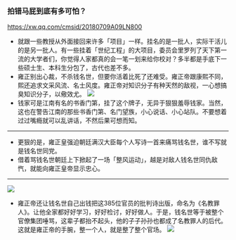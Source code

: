 ### 拍错马屁到底有多可怕？
https://xw.qq.com/cmsid/20180709A09LN800
- 就跟一些教授从外面接回来许多「项目」一样。挂名的是一批人，实际干活儿的是另一批人。有一些挂着「世纪工程」的大项目，委员会里罗列了天下第一流的大学者们，你觉得人家都真的会一笔一划来给你校对？多半都是手底下一些硕士生、本科生分包了，古代也差不多。
- 雍正别出心裁，不杀钱名世，但要你活着比死了还难受。雍正帝跟康熙不同，熙还追求文采风流、名士风度。雍正帝对知识分子有种天然的敌视，一心想搞臭知识分子，以儆效尤。
![](https://inews.gtimg.com/newsapp_bt/0/4011574426/641)
- 钱家可是江南有名的书香门第，挂了这个牌子，无异于狠狠羞辱钱家。当然，这也在警告江南的那些书香门第、名门望族，小心说话、小心站队。不要想着过过嘴瘾就可以乱讲话，不然后果可想而知。
---
- 更狠的是，雍正皇强迫朝廷满汉大臣每个人写诗一首来痛骂钱名世，谁不写就是钱名世同党。
- 借着骂钱名世朝廷上下掀起了一场「整风运动」，越是对敌人钱名世同仇敌忾，就能向雍正皇帝显示忠心。
---
![](https://inews.gtimg.com/newsapp_bt/0/4011574427/641)
- 雍正帝还让钱名世自己出钱把这385位官员的批判诗出版，命名为《名教罪人》。让他全家都好好学习，好好检讨，好好做人。于是，钱名世等于被整个官僚集团唾骂，这辈子都抬不起头，他的子子孙孙也都成了名教罪人的后代。这就是雍正帝的手腕，整一个人，就是整了整个官场。
![](https://inews.gtimg.com/newsapp_bt/0/4011574429/641)
